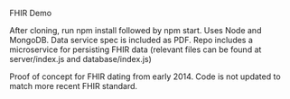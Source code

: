 FHIR Demo

After cloning, run npm install followed by npm start. Uses Node and MongoDB.
Data service spec is included as PDF.
Repo includes a microservice for persisting FHIR data (relevant files can be found at server/index.js and database/index.js)

Proof of concept for FHIR dating from early 2014. Code is not updated to match more recent FHIR standard.
